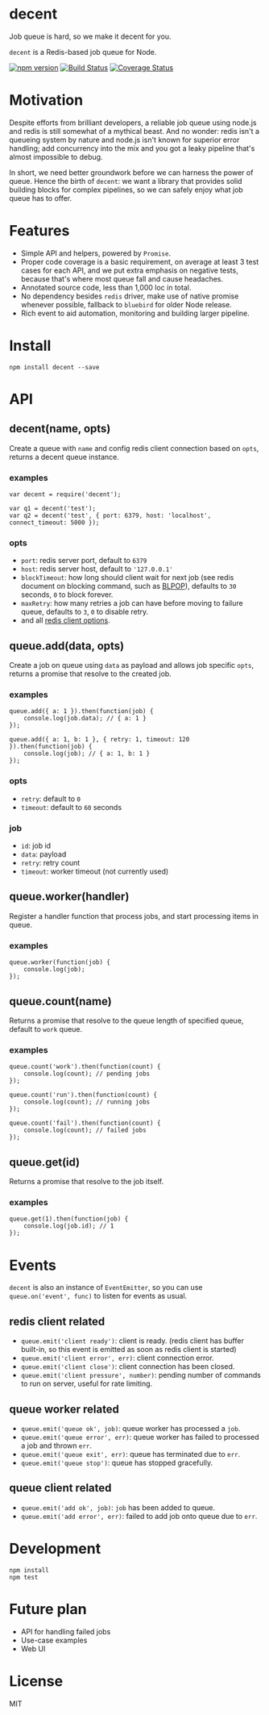 
decent
======

Job queue is hard, so we make it decent for you.

`decent` is a Redis-based job queue for Node.

[![npm version](https://badge.fury.io/js/decent.svg)](http://badge.fury.io/js/decent) [![Build Status](https://travis-ci.org/bitinn/decent.svg?branch=master)](https://travis-ci.org/bitinn/decent) [![Coverage Status](https://img.shields.io/coveralls/bitinn/decent.svg)](https://coveralls.io/r/bitinn/decent)


# Motivation

Despite efforts from brilliant developers, a reliable job queue using node.js and redis is still somewhat of a mythical beast. And no wonder: redis isn't a queueing system by nature and node.js isn't known for superior error handling; add concurrency into the mix and you got a leaky pipeline that's almost impossible to debug.

In short, we need better groundwork before we can harness the power of queue. Hence the birth of `decent`: we want a library that provides solid building blocks for complex pipelines, so we can safely enjoy what job queue has to offer.


# Features

- Simple API and helpers, powered by `Promise`.
- Proper code coverage is a basic requirement, on average at least 3 test cases for each API, and we put extra emphasis on negative tests, because that's where most queue fall and cause headaches.
- Annotated source code, less than 1,000 loc in total.
- No dependency besides `redis` driver, make use of native promise whenever possible, fallback to `bluebird` for older Node release.
- Rich event to aid automation, monitoring and building larger pipeline.


# Install

`npm install decent --save`


# API


## decent(name, opts)

Create a queue with `name` and config redis client connection based on `opts`, returns a decent queue instance.

### examples

```
var decent = require('decent');

var q1 = decent('test');
var q2 = decent('test', { port: 6379, host: 'localhost', connect_timeout: 5000 });
```

### opts

- `port`: redis server port, default to `6379`
- `host`: redis server host, default to `'127.0.0.1'`
- `blockTimeout`: how long should client wait for next job (see redis document on blocking command, such as [BLPOP](http://redis.io/commands/BLPOP)), defaults to `30` seconds, `0` to block forever.
- `maxRetry`: how many retries a job can have before moving to failure queue, defaults to `3`, `0` to disable retry.
- and all [redis client options](https://github.com/mranney/node_redis#rediscreateclient).


## queue.add(data, opts)

Create a job on queue using `data` as payload and allows job specific `opts`, returns a promise that resolve to the created job.

### examples

```
queue.add({ a: 1 }).then(function(job) {
	console.log(job.data); // { a: 1 }
});

queue.add({ a: 1, b: 1 }, { retry: 1, timeout: 120 }).then(function(job) {
	console.log(job); // { a: 1, b: 1 }
});
```

### opts

- `retry`: default to `0`
- `timeout`: default to `60` seconds

### job

- `id`: job id
- `data`: payload
- `retry`: retry count
- `timeout`: worker timeout (not currently used)


## queue.worker(handler)

Register a handler function that process jobs, and start processing items in queue.

### examples

```
queue.worker(function(job) {
	console.log(job);
});
```


## queue.count(name)

Returns a promise that resolve to the queue length of specified queue, default to `work` queue.

### examples

```
queue.count('work').then(function(count) {
	console.log(count); // pending jobs
});

queue.count('run').then(function(count) {
	console.log(count); // running jobs
});

queue.count('fail').then(function(count) {
	console.log(count); // failed jobs
});
```


## queue.get(id)

Returns a promise that resolve to the job itself.

### examples

```
queue.get(1).then(function(job) {
	console.log(job.id); // 1
});
```


# Events

`decent` is also an instance of `EventEmitter`, so you can use `queue.on('event', func)` to listen for events as usual.

## redis client related

- `queue.emit('client ready')`: client is ready. (redis client has buffer built-in, so this event is emitted as soon as redis client is started)
- `queue.emit('client error', err)`: client connection error.
- `queue.emit('client close')`: client connection has been closed.
- `queue.emit('client pressure', number)`: pending number of commands to run on server, useful for rate limiting.

## queue worker related

- `queue.emit('queue ok', job)`: queue worker has processed a `job`.
- `queue.emit('queue error', err)`: queue worker has failed to processed a job and thrown `err`.
- `queue.emit('queue exit', err)`: queue has terminated due to `err`.
- `queue.emit('queue stop')`: queue has stopped gracefully.

## queue client related

- `queue.emit('add ok', job)`: `job` has been added to queue.
- `queue.emit('add error', err)`: failed to add job onto queue due to `err`.


# Development

```
npm install
npm test
```

# Future plan

- API for handling failed jobs
- Use-case examples
- Web UI

# License

MIT


